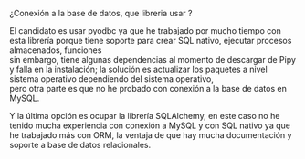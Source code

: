 ¿Conexión a la base de datos, que libreria usar ?

El candidato es usar pyodbc ya que he trabajado por mucho tiempo con esta librería 
porque tiene soporte para crear SQL nativo, ejecutar procesos almacenados, funciones  
sin embargo, tiene algunas dependencias al momento de descargar de Pipy y falla en la instalación; 
la solución es actualizar los paquetes a nivel sistema operativo dependiendo del sistema operativo,  
pero otra parte es que no he probado con conexión a la base de datos en MySQL. 

Y la última opción es ocupar la librería SQLAlchemy, en este caso no he tenido mucha experiencia 
con conexión a MySQL y con SQL nativo ya que he trabajado más con ORM, la ventaja de que hay mucha documentación 
y soporte a base de datos relacionales. 